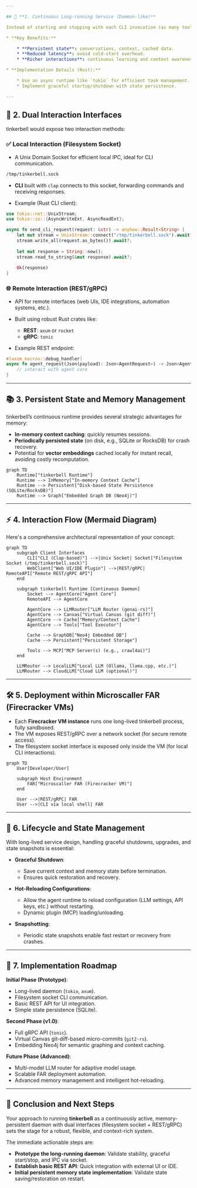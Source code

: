 ```yaml
---

## 🚧 **1. Continuous Long-running Service (Daemon-like)**

Instead of starting and stopping with each CLI invocation (as many tools do), tinkerbell would be a **long-lived daemon**, preserving conversation memory, state, and cached context between interactions.

* **Key Benefits:**

    * **Persistent state**: conversations, context, cached data.
    * **Reduced latency**: avoid cold-start overhead.
    * **Richer interactions**: continuous learning and context awareness.

* **Implementation Details (Rust):**

    * Use an async runtime like `tokio` for efficient task management.
    * Implement graceful startup/shutdown with state persistence.

---
```


## 🔌 **2. Dual Interaction Interfaces**

tinkerbell would expose two interaction methods:

### ✅ **Local Interaction (Filesystem Socket)**

* A Unix Domain Socket for efficient local IPC, ideal for CLI communication.

```bash
/tmp/tinkerbell.sock
```

* **CLI** built with `clap` connects to this socket, forwarding commands and receiving responses.

* Example (Rust CLI client):

```rust
use tokio::net::UnixStream;
use tokio::io::{AsyncWriteExt, AsyncReadExt};

async fn send_cli_request(request: &str) -> anyhow::Result<String> {
    let mut stream = UnixStream::connect("/tmp/tinkerbell.sock").await?;
    stream.write_all(request.as_bytes()).await?;
    
    let mut response = String::new();
    stream.read_to_string(&mut response).await?;
    
    Ok(response)
}
```

### 🌐 **Remote Interaction (REST/gRPC)**

* API for remote interfaces (web UIs, IDE integrations, automation systems, etc.).

* Built using robust Rust crates like:

    * **REST**: `axum` or `rocket`
    * **gRPC**: `tonic`

* Example REST endpoint:

```rust
#[axum_macros::debug_handler]
async fn agent_request(Json(payload): Json<AgentRequest>) -> Json<AgentResponse> {
    // interact with agent core
}
```

---

## 📚 **3. Persistent State and Memory Management**

tinkerbell’s continuous runtime provides several strategic advantages for memory:

* **In-memory context caching**: quickly resumes sessions.
* **Periodically persisted state** (on disk, e.g., SQLite or RocksDB) for crash recovery.
* Potential for **vector embeddings** cached locally for instant recall, avoiding costly recomputation.

```mermaid
graph TD
    Runtime["tinkerbell Runtime"]
    Runtime --> InMemory["In-memory Context Cache"]
    Runtime --> Persistent["Disk-based State Persistence (SQLite/RocksDB)"]
    Runtime --> Graph["Embedded Graph DB (Neo4j)"]
```

---

## ⚡️ **4. Interaction Flow (Mermaid Diagram)**

Here's a comprehensive architectural representation of your concept:

```mermaid
graph TD
    subgraph Client Interfaces
        CLI["CLI (Clap-based)"] -->|Unix Socket| Socket["Filesystem Socket (/tmp/tinkerbell.sock)"]
        WebClient["Web UI/IDE Plugin"] -->|REST/gRPC| RemoteAPI["Remote REST/gRPC API"]
    end
    
    subgraph tinkerbell Runtime [Continuous Daemon]
        Socket --> AgentCore["Agent Core"]
        RemoteAPI --> AgentCore
        
        AgentCore --> LLMRouter["LLM Router (genai-rs)"]
        AgentCore --> Canvas["Virtual Canvas (git diff)"]
        AgentCore --> Cache["Memory/Context Cache"]
        AgentCore --> Tools["Tool Executor"]
        
        Cache --> GraphDB["Neo4j Embedded DB"]
        Cache --> Persistent["Persistent Storage"]
        
        Tools --> MCP["MCP Server(s) (e.g., crawl4ai)"]
    end
    
    LLMRouter --> LocalLLM["Local LLM (Ollama, llama.cpp, etc.)"]
    LLMRouter --> CloudLLM["Cloud LLM (optional)"]
```

---

## 🛠️ **5. Deployment within Microscaller FAR (Firecracker VMs)**

* Each **Firecracker VM instance** runs one long-lived tinkerbell process, fully sandboxed.
* The VM exposes REST/gRPC over a network socket (for secure remote access).
* The filesystem socket interface is exposed only inside the VM (for local CLI interactions).

```mermaid
graph TD
    User[Developer/User]
    
    subgraph Host Environment
        FAR["Microscaller FAR (Firecracker VM)"]
    end
    
    User -->|REST/gRPC| FAR
    User -->|CLI via local shell| FAR
```

---

## 🌟 **6. Lifecycle and State Management**

With long-lived service design, handling graceful shutdowns, upgrades, and state snapshots is essential:

* **Graceful Shutdown**:

    * Save current context and memory state before termination.
    * Ensures quick restoration and recovery.

* **Hot-Reloading Configurations**:

    * Allow the agent runtime to reload configuration (LLM settings, API keys, etc.) without restarting.
    * Dynamic plugin (MCP) loading/unloading.

* **Snapshotting**:

    * Periodic state snapshots enable fast restart or recovery from crashes.

---

## 🚦 **7. Implementation Roadmap**

**Initial Phase (Prototype)**:

* Long-lived daemon (`tokio`, `axum`).
* Filesystem socket CLI communication.
* Basic REST API for UI integration.
* Simple state persistence (SQLite).

**Second Phase (v1.0)**:

* Full gRPC API (`tonic`).
* Virtual Canvas git-diff-based micro-commits (`git2-rs`).
* Embedding Neo4j for semantic graphing and context caching.

**Future Phase (Advanced)**:

* Multi-model LLM router for adaptive model usage.
* Scalable FAR deployment automation.
* Advanced memory management and intelligent hot-reloading.

---

## 🚀 **Conclusion and Next Steps**

Your approach to running **tinkerbell** as a continuously active, memory-persistent daemon with dual interfaces (filesystem socket + REST/gRPC) sets the stage for a robust, flexible, and context-rich system.

The immediate actionable steps are:

* **Prototype the long-running daemon**: Validate stability, graceful start/stop, and IPC via socket.
* **Establish basic REST API**: Quick integration with external UI or IDE.
* **Initial persistent memory state implementation**: Validate state saving/restoration on restart.


